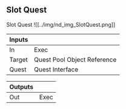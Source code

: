 ## Slot Quest
Slot Quest
![[../img/nd_img_SlotQuest.png]]

|Inputs||
|--|--|
| In | Exec |
| Target | Quest Pool Object Reference |
| Quest | Quest Interface |

|Outputs||
|--|--|
| Out | Exec |
